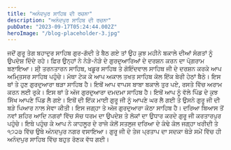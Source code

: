 ```yaml
---
title: "ਅਨੰਦਪੁਰ ਸਾਹਿਬ ਦੀ ਰਚਨਾ"
description: "ਅਨੰਦਪੁਰ ਸਾਹਿਬ ਦੀ ਰਚਨਾ"
pubDate: "2023-09-17T05:24:44.002Z"
heroImage: "/blog-placeholder-3.jpg"
---
```


ਜਦੋਂ ਗੁਰੂ ਤੇਗ ਬਹਾਦੁਰ ਸਾਹਿਬ ਗੁਰ-ਗੱਦੀ ਤੇ ਬੈਠ ਗਏ ਤਾਂ ਉਹ ਕੁਝ ਮਹੀਨੇ ਬਕਾਲੇ ਦੀਆਂ ਸੰਗਤਾਂ ਨੂੰ ਉਪਦੇਸ਼ ਦਿੰਦੇ ਰਹੇ। ਫ਼ਿਰ ਉਨ੍ਹਾਂ ਨੇ ਨੇੜੇ-ਨੇੜੇ ਦੇ ਗੁਰਦੁਆਰਿਆਂ ਦੇ ਦਰਸ਼ਨ ਕਰਨ ਦਾ ਪੋ੍ਗਰਾਮ ਬਣਾਇਆ। ਸ਼ੀ੍ ਤਰਨਤਾਰਨ ਸਾਹਿਬ, ਖਡੂਰ ਸਾਹਿਬ ਤੇ ਗੋਇੰਦਵਾਲ ਸਾਹਿਬ ਜੀ ਦੇ ਦਰਸ਼ਨ ਕਰਕੇ ਆਪ ਅਮਿ੍ਤਸਰ ਸਾਹਿਬ ਪਹੁੰਚੇ। ਮੱਥਾ ਟੇਕ ਕੇ ਆਪ ਅਕਾਲ ਤਖਤ ਸਾਹਿਬ ਕੋਲ ਇੱਕ ਬੇਰੀ ਹੇਠਾਂ ਬੈਠੇ। ਇਸ ਥਾਂ ਤੇ ਹੁਣ ਗੁਰਦੁਆਰਾ ਥੜਾ ਸਾਹਿਬ ਹੈ। 
ਇਥੋਂ ਆਪ ਵਾਪਸ ਬਾਬਾ ਬਕਾਲੇ ਤੁਰ ਪਏ, ਰਸਤੇ ਵਿੱਚ ਅਰਾਮ ਕਰਨ ਲਈ ਰੁਕੇ। ਇਸ ਥਾਂ ਤੇ ਅੱਜ ਗੁਰਦੁਆਰਾ ਦਮਦਮਾ ਸਾਹਿਬ ਹੈ। 
ਇਥੋਂ ਆਪ ਨੂੰ ਵੱਲੇ ਪਿੰਡ ਦੇ ਕੁਝ ਸਿੱਖ ਆਪਣੇ ਪਿੰਡ ਲੈ ਗਏ। ਇਥੋਂ ਦੀ ਇੱਕ ਮਾਈ ਗੁਰੂ ਜੀ ਨੂੰ ਆਪਣੇ ਘਰ ਲੈ ਗਈ ਤੇ ਉਸਨੇ ਗੁਰੂ ਜੀ ਦੀ ਬੜੇ ਪਿਆਰ ਨਾਲ ਸੇਵਾ ਕੀਤੀ। ਇਸ ਜਗ੍ਹਾ ਤੇ ਅੱਜ ਗੁਰਦੁਆਰਾ ਕੋਠਾ ਸਾਹਿਬ ਹੈ। 
ਦਰਿਆ ਬਿਆਸ ਤੋਂ ਨਵਾਂ ਸ਼ਹਿਰ ਆਦਿ ਨਗਰਾਂ ਵਿੱਚ ਸੱਚ ਧਰਮ ਦਾ ਉਪਦੇਸ਼ ਤੇ ਲੋਕਾਂ ਦਾ ਉਧਾਰ ਕਰਦੇ ਗੁਰੂ ਜੀ ਕਰਤਾਰਪੁਰ ਪਹੁੰਚੇ। ਇਥੇ ਪਹੁੰਚ ਕੇ ਆਪ ਨੇ ਕਾਹਲੂਰ ਦੇ ਰਾਜੇ ਕੋਲੋਂ ਸਤਲੁਜ ਦਰਿਆ ਦੇ ਕੰਢੇ ਕੋਲ ਜਗ੍ਹਾ ਖਰੀਦੀ  ਤੇ ੧੭੨੩ ਵਿੱਚ ਉਥੇ ਅੰਨਦਪੁਰ ਨਗਰ ਵਸਾਇਆ। ਗੁਰੂ ਜੀ ਦੇ ਤੇਜ ਪ੍ਰਤਾਪ ਦਾ ਸਦਕਾ ਥੋੜੇ ਸਮੇਂ ਵਿੱਚ ਹੀ ਅਨੰਦਪੁਰ ਸਾਹਿਬ ਵਿੱਚ ਬਹੁਤ ਰੋਣਕ ਵੱਧ ਗਈ।

